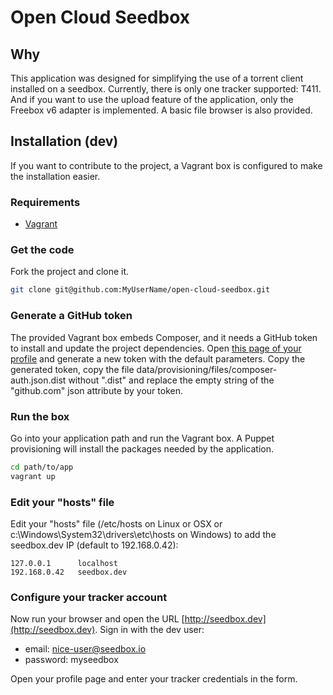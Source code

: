# Open Cloud Seedbox

## Why

This application was designed for simplifying the use of a torrent client installed on a seedbox.
Currently, there is only one tracker supported: T411. And if you want to use the upload feature of the application,
only the Freebox v6 adapter is implemented.
A basic file browser is also provided.

## Installation (dev)

If you want to contribute to the project, a Vagrant box is configured to make the installation easier.

### Requirements

- [Vagrant](https://www.vagrantup.com)

### Get the code

Fork the project and clone it.

```sh
git clone git@github.com:MyUserName/open-cloud-seedbox.git
```

### Generate a GitHub token

The provided Vagrant box embeds Composer, and it needs a GitHub token to install and update the project
dependencies. Open [this page of your profile](https://github.com/settings/tokens/new) and generate a new
token with the default parameters. Copy the generated token, copy the
file data/provisioning/files/composer-auth.json.dist without ".dist" and replace the empty string of the "github.com"
json attribute by your token.

### Run the box

Go into your application path and run the Vagrant box. A Puppet provisioning will install the packages needed by
the application.

```sh
cd path/to/app
vagrant up
```

### Edit your "hosts" file

Edit your "hosts" file (/etc/hosts on Linux or OSX or c:\Windows\System32\drivers\etc\hosts on Windows) to add the
seedbox.dev IP (default to 192.168.0.42):

```
127.0.0.1      localhost
192.168.0.42   seedbox.dev
```

### Configure your tracker account

Now run your browser and open the URL [http://seedbox.dev](http://seedbox.dev). Sign in with the dev user:

- email: nice-user@seedbox.io
- password: myseedbox

Open your profile page and enter your tracker credentials in the form.  
